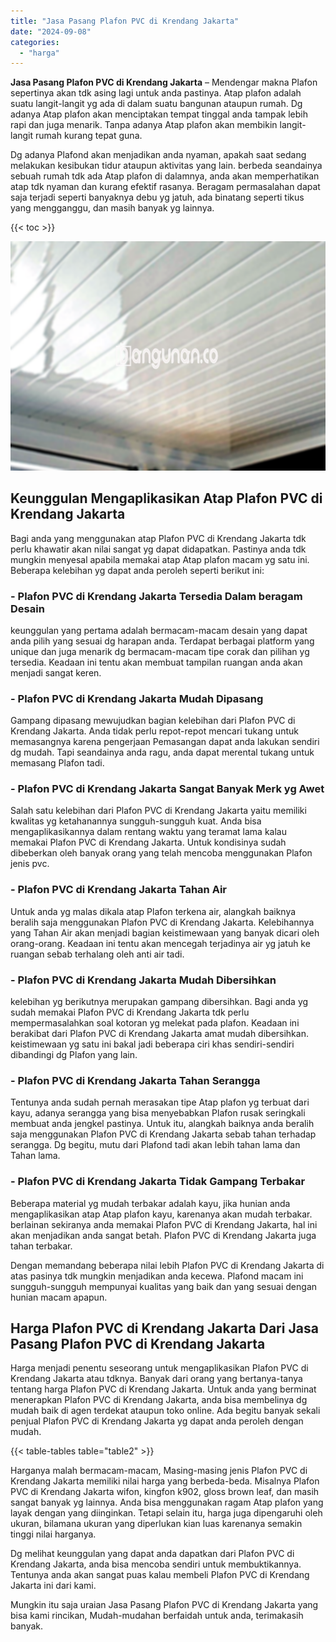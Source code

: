 ```yaml
---
title: "Jasa Pasang Plafon PVC di Krendang Jakarta"
date: "2024-09-08"
categories: 
  - "harga"
---
```


**Jasa Pasang Plafon PVC di Krendang Jakarta** – Mendengar makna Plafon sepertinya akan tdk asing lagi untuk anda pastinya. Atap plafon adalah suatu langit-langit yg ada di dalam suatu bangunan ataupun rumah. Dg adanya Atap plafon akan menciptakan tempat tinggal anda tampak lebih rapi dan juga menarik. Tanpa adanya Atap plafon akan membikin langit-langit rumah kurang tepat guna.

Dg adanya Plafond akan menjadikan anda nyaman, apakah saat sedang melakukan kesibukan tidur ataupun aktivitas yang lain. berbeda seandainya sebuah rumah tdk ada Atap plafon di dalamnya, anda akan memperhatikan atap tdk nyaman dan kurang efektif rasanya. Beragam permasalahan dapat saja terjadi seperti banyaknya debu yg jatuh, ada binatang seperti tikus yang mengganggu, dan masih banyak yg lainnya.

{{< toc >}}

![Jasa Pasang Plafon PVC di Krendang Jakarta](/images/flafond-pvc-murah09.png)

## Keunggulan Mengaplikasikan Atap Plafon PVC di Krendang Jakarta

Bagi anda yang menggunakan atap Plafon PVC di Krendang Jakarta tdk perlu khawatir akan nilai sangat yg dapat didapatkan. Pastinya anda tdk mungkin menyesal apabila memakai atap Atap plafon macam yg satu ini. Beberapa kelebihan yg dapat anda peroleh seperti berikut ini:

### \- Plafon PVC di Krendang Jakarta Tersedia Dalam beragam Desain

keunggulan yang pertama adalah bermacam-macam desain yang dapat anda pilih yang sesuai dg harapan anda. Terdapat berbagai platform yang unique dan juga menarik dg bermacam-macam tipe corak dan pilihan yg tersedia. Keadaan ini tentu akan membuat tampilan ruangan anda akan menjadi sangat keren.

### \- Plafon PVC di Krendang Jakarta Mudah Dipasang

Gampang dipasang mewujudkan bagian kelebihan dari Plafon PVC di Krendang Jakarta. Anda tidak perlu repot-repot mencari tukang untuk memasangnya karena pengerjaan Pemasangan dapat anda lakukan sendiri dg mudah. Tapi seandainya anda ragu, anda dapat merental tukang untuk memasang Plafon tadi.

### \- Plafon PVC di Krendang Jakarta Sangat Banyak Merk yg Awet

Salah satu kelebihan dari Plafon PVC di Krendang Jakarta yaitu memiliki kwalitas yg ketahanannya sungguh-sungguh kuat. Anda bisa mengaplikasikannya dalam rentang waktu yang teramat lama kalau memakai Plafon PVC di Krendang Jakarta. Untuk kondisinya sudah dibeberkan oleh banyak orang yang telah mencoba menggunakan Plafon jenis pvc.

### \- Plafon PVC di Krendang Jakarta Tahan Air

Untuk anda yg malas dikala atap Plafon terkena air, alangkah baiknya beralih saja menggunakan Plafon PVC di Krendang Jakarta. Kelebihannya yang Tahan Air akan menjadi bagian keistimewaan yang banyak dicari oleh orang-orang. Keadaan ini tentu akan mencegah terjadinya air yg jatuh ke ruangan sebab terhalang oleh anti air tadi.

### \- Plafon PVC di Krendang Jakarta Mudah Dibersihkan

kelebihan yg berikutnya merupakan gampang dibersihkan. Bagi anda yg sudah memakai Plafon PVC di Krendang Jakarta tdk perlu mempermasalahkan soal kotoran yg melekat pada plafon. Keadaan ini berakibat dari Plafon PVC di Krendang Jakarta amat mudah dibersihkan. keistimewaan yg satu ini bakal jadi beberapa ciri khas sendiri-sendiri dibandingi dg Plafon yang lain.

### \- Plafon PVC di Krendang Jakarta Tahan Serangga

Tentunya anda sudah pernah merasakan tipe Atap plafon yg terbuat dari kayu, adanya serangga yang bisa menyebabkan Plafon rusak seringkali membuat anda jengkel pastinya. Untuk itu, alangkah baiknya anda beralih saja menggunakan Plafon PVC di Krendang Jakarta sebab tahan terhadap serangga. Dg begitu, mutu dari Plafond tadi akan lebih tahan lama dan Tahan lama.

### \- Plafon PVC di Krendang Jakarta Tidak Gampang Terbakar

Beberapa material yg mudah terbakar adalah kayu, jika hunian anda mengaplikasikan atap Atap plafon kayu, karenanya akan mudah terbakar. berlainan sekiranya anda memakai Plafon PVC di Krendang Jakarta, hal ini akan menjadikan anda sangat betah. Plafon PVC di Krendang Jakarta juga tahan terbakar.

Dengan memandang beberapa nilai lebih Plafon PVC di Krendang Jakarta di atas pasinya tdk mungkin menjadikan anda kecewa. Plafond macam ini sungguh-sungguh mempunyai kualitas yang baik dan yang sesuai dengan hunian macam apapun.

## Harga Plafon PVC di Krendang Jakarta Dari Jasa Pasang Plafon PVC di Krendang Jakarta

Harga menjadi penentu seseorang untuk mengaplikasikan Plafon PVC di Krendang Jakarta atau tdknya. Banyak dari orang yang bertanya-tanya tentang harga Plafon PVC di Krendang Jakarta. Untuk anda yang berminat menerapkan Plafon PVC di Krendang Jakarta, anda bisa membelinya dg mudah baik di agen terdekat ataupun toko online. Ada begitu banyak sekali penjual Plafon PVC di Krendang Jakarta yg dapat anda peroleh dengan mudah.

{{< table-tables table="table2" >}}

Harganya malah bermacam-macam, Masing-masing jenis Plafon PVC di Krendang Jakarta memiliki nilai harga yang berbeda-beda. Misalnya Plafon PVC di Krendang Jakarta wifon, kingfon k902, gloss brown leaf, dan masih sangat banyak yg lainnya. Anda bisa menggunakan ragam Atap plafon yang layak dengan yang diinginkan. Tetapi selain itu, harga juga dipengaruhi oleh ukuran, bilamana ukuran yang diperlukan kian luas karenanya semakin tinggi nilai harganya.

Dg melihat keunggulan yang dapat anda dapatkan dari Plafon PVC di Krendang Jakarta, anda bisa mencoba sendiri untuk membuktikannya. Tentunya anda akan sangat puas kalau membeli Plafon PVC di Krendang Jakarta ini dari kami.

Mungkin itu saja uraian Jasa Pasang Plafon PVC di Krendang Jakarta yang bisa kami rincikan, Mudah-mudahan berfaidah untuk anda, terimakasih banyak.
